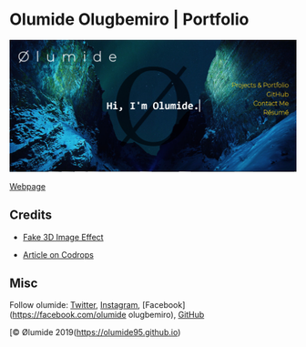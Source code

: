# Olumide Olugbemiro | Portfolio



![Fake 3D Image Effect](https://raw.githubusercontent.com/olumide95/olumide95.github.io/master/readme.PNG)

[Webpage](https://olumide95.github.io)


## Credits

*   [Fake 3D Image Effect](https://tympanus.net/codrops/wp-content/uploads/2019/02/Fake3dEffect_featured.jpg)

*   [Article on Codrops](https://tympanus.net/codrops/?p=38413)

## Misc

Follow olumide: [Twitter](https://twitter.com/N_0_V_A), [Instagram](http://instagram.com/lumi_de), [Facebook](https://facebook.com/olumide olugbemiro), [GitHub](https://github.com/olumide95) 



[© Ølumide 2019(https://olumide95.github.io)





